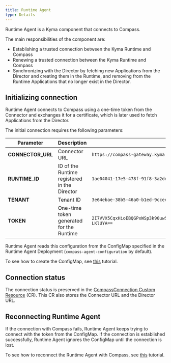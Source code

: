 ```yaml
---
title: Runtime Agent
type: Details
---
```


Runtime Agent is a Kyma component that connects to Compass. 

The main responsibilities of the component are:
- Establishing a trusted connection between the Kyma Runtime and Compass
- Renewing a trusted connection between the Kyma Runtime and Compass
- Synchronizing with the Director by fetching new Applications from the Director and creating them in the Runtime, and removing from the Runtime Applications that no longer exist in the Director.

## Initializing connection 

Runtime Agent connects to Compass using a one-time token from the Connector and exchanges it for a certificate, which is later used to fetch Applications from the Director. 

The initial connection requires the following parameters:

| **Parameter** | **Description** | **Example value** |
|---------------|-----------------|-------------------|
| **CONNECTOR_URL** | Connector URL | `https://compass-gateway.kyma.local/connector/graphql` |
| **RUNTIME_ID** | ID of the Runtime registered in the Director | `1ae04041-17e5-478f-91f8-3a2ddc7700de` |
| **TENANT** | Tenant ID  | `3e64ebae-38b5-46a0-b1ed-9ccee153a0ae` |
| **TOKEN** | One-time token generated for the Runtime | `2I7VVX5CqxHioEBQGPxWSp3k90uw51tmx5dbo0IZd5VNFzGoPfppYrMIuoCNwFOKp05wsioJNLJYxdI-LKlUYA==` |

Runtime Agent reads this configuration from the ConfigMap specified in the Runtime Agent Deployment (`compass-agent-configuration` by default).

To see how to create the ConfigMap, see [this](#tutorials-configure-runtime-agent-with-compass) tutorial. 

## Connection status

The connection status is preserved in the [CompassConnection Custom Resource](#custom-resource-compass-connection) (CR). This CR also stores the Connector URL and the Director URL.

## Reconnecting Runtime Agent

If the connection with Compass fails, Runtime Agent keeps trying to connect with the token from the ConfigMap. If the connection is established successfully, Runtime Agent ignores the ConfigMap until the connection is lost. 

To see how to reconnect the Runtime Agent with Compass, see [this](#tutorials-reconnect-runtime-agent-with-compass) tutorial.
